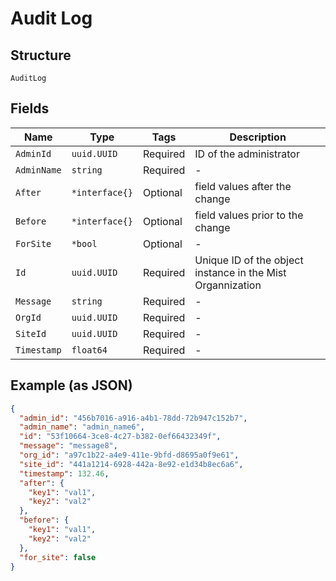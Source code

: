 
# Audit Log

## Structure

`AuditLog`

## Fields

| Name | Type | Tags | Description |
|  --- | --- | --- | --- |
| `AdminId` | `uuid.UUID` | Required | ID of the administrator |
| `AdminName` | `string` | Required | - |
| `After` | `*interface{}` | Optional | field values after the change |
| `Before` | `*interface{}` | Optional | field values prior to the change |
| `ForSite` | `*bool` | Optional | - |
| `Id` | `uuid.UUID` | Required | Unique ID of the object instance in the Mist Organnization |
| `Message` | `string` | Required | - |
| `OrgId` | `uuid.UUID` | Required | - |
| `SiteId` | `uuid.UUID` | Required | - |
| `Timestamp` | `float64` | Required | - |

## Example (as JSON)

```json
{
  "admin_id": "456b7016-a916-a4b1-78dd-72b947c152b7",
  "admin_name": "admin_name6",
  "id": "53f10664-3ce8-4c27-b382-0ef66432349f",
  "message": "message8",
  "org_id": "a97c1b22-a4e9-411e-9bfd-d8695a0f9e61",
  "site_id": "441a1214-6928-442a-8e92-e1d34b8ec6a6",
  "timestamp": 132.46,
  "after": {
    "key1": "val1",
    "key2": "val2"
  },
  "before": {
    "key1": "val1",
    "key2": "val2"
  },
  "for_site": false
}
```

